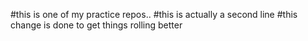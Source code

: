 #this is one of my practice repos.. 
#this is actually a second line
#this change is done to get things rolling better
